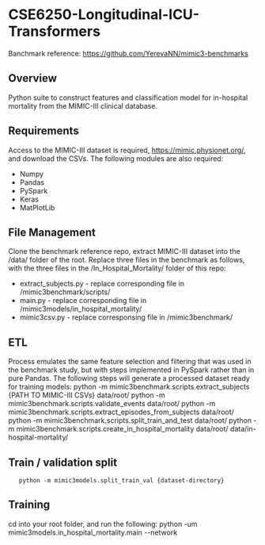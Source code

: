 # CSE6250-Longitudinal-ICU-Transformers

Banchmark reference: https://github.com/YerevaNN/mimic3-benchmarks


## Overview
Python suite to construct features and classification model for in-hospital mortality from the MIMIC-III clinical database.


## Requirements
Access to the MIMIC-III dataset is required, https://mimic.physionet.org/, and download the CSVs. The following modules are also required:

- Numpy
- Pandas
- PySpark
- Keras
- MatPlotLib

## File Management
Clone the benchmark reference repo, extract MIMIC-III dataset into the /data/ folder of the root. Replace three files in the benchmark as follows, with the three files in the /In_Hospital_Mortality/ folder of this repo:

- extract_subjects.py - replace corresponding file in /mimic3benchmark/scripts/
- main.py - replace corresponding file in /mimic3models/in_hospital_mortality/
- mimic3csv.py - replace corresponsing file in /mimic3benchmark/

## ETL
Process emulates the same feature selection and filtering that was used in the benchmark study, but with steps implemented in PySpark rather than in pure Pandas. The following steps will generate a processed dataset ready for training models:
       python -m mimic3benchmark.scripts.extract_subjects {PATH TO MIMIC-III CSVs} data/root/
       python -m mimic3benchmark.scripts.validate_events data/root/
       python -m mimic3benchmark.scripts.extract_episodes_from_subjects data/root/
       python -m mimic3benchmark.scripts.split_train_and_test data/root/
       python -m mimic3benchmark.scripts.create_in_hospital_mortality data/root/ data/in-hospital-mortality/
       
## Train / validation split
       python -m mimic3models.split_train_val {dataset-directory}

## Training
cd into your root folder, and run the following:
       python -um mimic3models.in_hospital_mortality.main --network <whatever>
